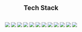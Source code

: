 <div align="center">
    <h2>Tech Stack</h2>
</div>
<br/>
<div align="center">
    <img src="https://img.shields.io/badge/Java-007396?style=flat-square&logo=Java&logoColor=white">
    <img src="https://img.shields.io/badge/Spring-6DB33F?style=flat-square&logo=Spring&logoColor=white">
    <img src="https://img.shields.io/badge/Spring Boot-6DB33F?style=flat-square&logo=Spring Boot&logoColor=white">
    <img src="https://img.shields.io/badge/MariaDB-003545?style=flat-square&logo=MariaDB&logoColor=white">
    <img src="https://img.shields.io/badge/Oracle-F80000?style=flat-square&logo=Oracle&logoColor=white">
    <img src="https://img.shields.io/badge/Redis-DC382D?style=flat-square&logo=Redis&logoColor=white">
    <img src="https://img.shields.io/badge/Docker-2496ED?style=flat-square&logo=Docker&logoColor=white">
    <img src="https://img.shields.io/badge/Jenkins-D24939?style=flat-square&logo=Jenkins&logoColor=white">
    <img src="https://img.shields.io/badge/Nginx-009639?style=flat-square&logo=Nginx&logoColor=white">
    <img src="https://img.shields.io/badge/AWS-232F3E?style=flat-square&logo=Amazon AWS&logoColor=white">
    <img src="https://img.shields.io/badge/IntelliJ IDEA-000000?style=flat-square&logo=IntelliJ IDEA&logoColor=white">
    <img src="https://img.shields.io/badge/VSCode-1572B6?style=flat-square&logo=Visual Studio Code&logoColor=white" />
</div>
